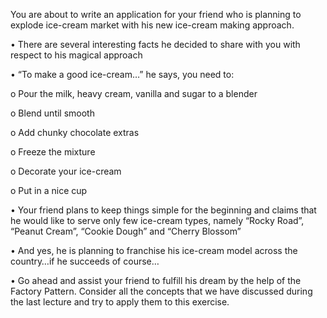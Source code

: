 You are about to write an application for your friend who is planning
to explode ice-cream market with his new ice-cream making approach.


• There are several interesting facts he decided to share with you with
respect to his magical approach


• “To make a good ice-cream…” he says, you need to:


o Pour the milk, heavy cream, vanilla and sugar to a blender


o Blend until smooth


o Add chunky chocolate extras


o Freeze the mixture


o Decorate your ice-cream


o Put in a nice cup


• Your friend plans to keep things simple for the beginning and claims
that he would like to serve only few ice-cream types, namely “Rocky
Road”, “Peanut Cream”, “Cookie Dough” and “Cherry Blossom”


• And yes, he is planning to franchise his ice-cream model across the
country…if he succeeds of course…


• Go ahead and assist your friend to fulfill his dream by the help of the
Factory Pattern. Consider all the concepts that we have discussed
during the last lecture and try to apply them to this exercise.
